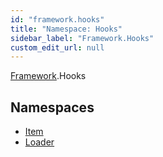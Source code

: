 ```yaml
---
id: "framework.hooks"
title: "Namespace: Hooks"
sidebar_label: "Framework.Hooks"
custom_edit_url: null
---
```


[Framework](framework.md).Hooks

## Namespaces

- [Item](framework.hooks.item.md)
- [Loader](framework.hooks.loader.md)
